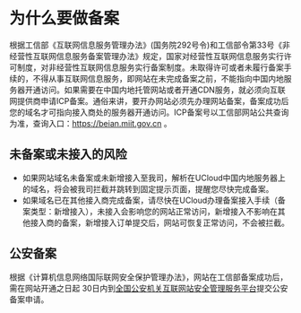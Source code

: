 

# 为什么要做备案

根据工信部《互联网信息服务管理办法》(国务院292号令)和工信部令第33号《非经营性互联网信息服务备案管理办法》规定，国家对经营性互联网信息服务实行许可制度，对非经营性互联网信息服务实行备案制度。未取得许可或者未履行备案手续的，不得从事互联网信息服务，即网站在未完成备案之前，不能指向中国内地服务器开通访问。如果需要在中国内地托管网站或者开通CDN服务，就必须向互联网提供商申请ICP备案。通俗来讲，要开办网站必须先办理网站备案，备案成功后您的域名才可指向接入商处的服务器开通访问。ICP备案号以工信部网站公共查询为准，查询入口：https://beian.miit.gov.cn 。

## 未备案或未接入的风险

- 如果网站域名未备案或未新增接入至我司，解析在UCloud中国内地服务器上的域名，将会被我司拦截并跳转到固定提示页面，提醒您尽快完成备案。
- 如果域名已在其他接入商完成备案，请尽快在UCloud办理备案接入手续（备案类型：新增接入），未接入会影响您的网站正常访问，新增接入不影响在其他接入商的备案，新增接入订单提交后，网站可恢复正常访问，不会被拦截。

## 公安备案 

根据《计算机信息网络国际联网安全保护管理办法》，网站在工信部备案成功后，需在网站开通之日起 30日内到[全国公安机关互联网站安全管理服务平台](http://www.beian.gov.cn)提交公安备案申请。



